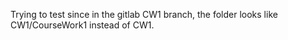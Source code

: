Trying to test since in the gitlab CW1 branch, the folder looks like CW1/CourseWork1 instead of CW1.
